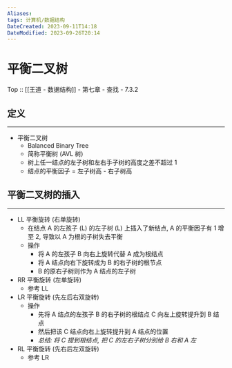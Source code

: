 ```yaml
---
Aliases: 
tags: 计算机/数据结构 
DateCreated: 2023-09-11T14:18
DateModified: 2023-09-26T20:14
---
```

# 平衡二叉树

Top :: [[王道 - 数据结构]] - 第七章 - 查找 - 7.3.2

## 定义
---
- 平衡二叉树
	- Balanced Binary Tree
	- 简称平衡树 (AVL 树)
	- 树上任一结点的左子树和左右手子树的高度之差不超过 1
	- 结点的平衡因子 = 左子树高 - 右子树高

## 平衡二叉树的插入
---
- LL 平衡旋转 (右单旋转)
	- 在结点 A 的左孩子 (L) 的左子树 (L) 上插入了新结点, A 的平衡因子有 1 增至 2, 导致以 A 为根的子树失去平衡
	- 操作
		- 将 A 的左孩子 B 向右上旋转代替 A 成为根结点
		- 将 A 结点向右下旋转成为 B 的右子树的根节点
		- B 的原右子树则作为 A 结点的左子树
- RR 平衡旋转 (左单旋转)
	- 参考 LL
- LR 平衡旋转 (先左后右双旋转)
	- 操作
		- 先将 A 结点的左孩子 B 的右子树的根结点 C 向左上旋转提升到 B 结点
		- 然后把该 C 结点向右上旋转提升到 A 结点的位置
		- *总结: 将 C 提到根结点, 把 C 的左右子树分别给 B 右和 A 左*
- RL 平衡旋转 (先右后左双旋转)
	- 参考 LR
